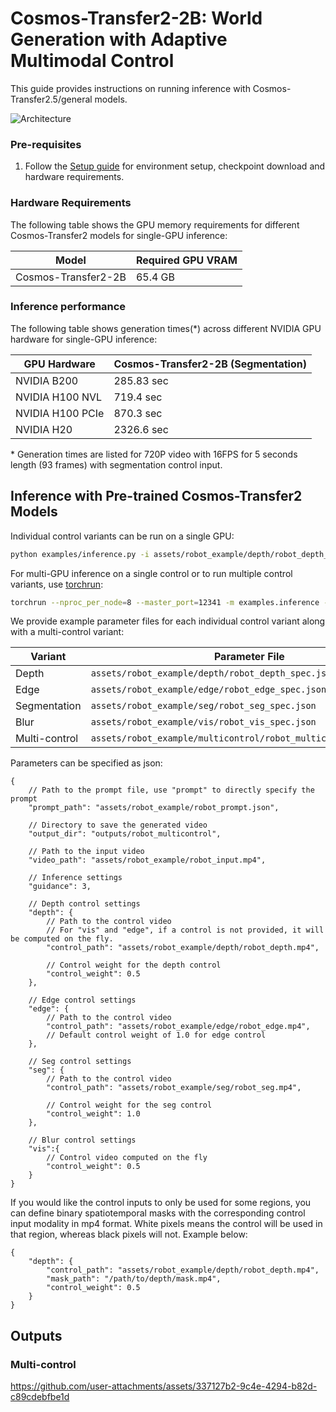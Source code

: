 # Cosmos-Transfer2-2B: World Generation with Adaptive Multimodal Control
This guide provides instructions on running inference with Cosmos-Transfer2.5/general models.

![Architecture](../assets/Cosmos-Transfer2-2B-Arch.png)

### Pre-requisites
1. Follow the [Setup guide](setup.md) for environment setup, checkpoint download and hardware requirements.

### Hardware Requirements

The following table shows the GPU memory requirements for different Cosmos-Transfer2 models for single-GPU inference:

| Model | Required GPU VRAM |
|-------|-------------------|
| Cosmos-Transfer2-2B | 65.4 GB |

### Inference performance

The following table shows generation times(*) across different NVIDIA GPU hardware for single-GPU inference:

| GPU Hardware | Cosmos-Transfer2-2B (Segmentation) |
|--------------|---------------|
| NVIDIA B200 | 285.83 sec |
| NVIDIA H100 NVL | 719.4 sec |
| NVIDIA H100 PCIe | 870.3 sec |
| NVIDIA H20 | 2326.6 sec |

\* Generation times are listed for 720P video with 16FPS for 5 seconds length (93 frames) with segmentation control input.

## Inference with Pre-trained Cosmos-Transfer2 Models

Individual control variants can be run on a single GPU:
```bash
python examples/inference.py -i assets/robot_example/depth/robot_depth_spec.json -o outputs/depth
```

For multi-GPU inference on a single control or to run multiple control variants, use [torchrun](https://docs.pytorch.org/docs/stable/elastic/run.html):
```bash
torchrun --nproc_per_node=8 --master_port=12341 -m examples.inference -i assets/multicontrol.jsonl -o outputs/multicontrol
```

We provide example parameter files for each individual control variant along with a multi-control variant:

| Variant | Parameter File  |
| --- | --- |
| Depth | `assets/robot_example/depth/robot_depth_spec.json` |
| Edge | `assets/robot_example/edge/robot_edge_spec.json` |
| Segmentation | `assets/robot_example/seg/robot_seg_spec.json` |
| Blur | `assets/robot_example/vis/robot_vis_spec.json` |
| Multi-control | `assets/robot_example/multicontrol/robot_multicontrol_spec.json` |

Parameters can be specified as json:

```jsonc
{
    // Path to the prompt file, use "prompt" to directly specify the prompt
    "prompt_path": "assets/robot_example/robot_prompt.json",

    // Directory to save the generated video
    "output_dir": "outputs/robot_multicontrol",

    // Path to the input video
    "video_path": "assets/robot_example/robot_input.mp4",

    // Inference settings
    "guidance": 3,

    // Depth control settings
    "depth": {
        // Path to the control video
        // For "vis" and "edge", if a control is not provided, it will be computed on the fly.
        "control_path": "assets/robot_example/depth/robot_depth.mp4",

        // Control weight for the depth control
        "control_weight": 0.5
    },

    // Edge control settings
    "edge": {
        // Path to the control video
        "control_path": "assets/robot_example/edge/robot_edge.mp4",
        // Default control weight of 1.0 for edge control
    },

    // Seg control settings
    "seg": {
        // Path to the control video
        "control_path": "assets/robot_example/seg/robot_seg.mp4",

        // Control weight for the seg control
        "control_weight": 1.0
    },

    // Blur control settings
    "vis":{
        // Control video computed on the fly
        "control_weight": 0.5
    }
}
```

If you would like the control inputs to only be used for some regions, you can define binary spatiotemporal masks with the corresponding control input modality in mp4 format. White pixels means the control will be used in that region, whereas black pixels will not. Example below:


```jsonc
{
    "depth": {
        "control_path": "assets/robot_example/depth/robot_depth.mp4",
        "mask_path": "/path/to/depth/mask.mp4",
        "control_weight": 0.5
    }
}
```

## Outputs

### Multi-control

https://github.com/user-attachments/assets/337127b2-9c4e-4294-b82d-c89cdebfbe1d

